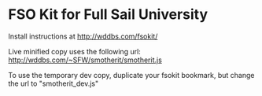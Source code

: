 # FSO Kit for Full Sail University

Install instructions at http://wddbs.com/fsokit/

Live minified copy uses the following url:  http://wddbs.com/~SFW/smotherit/smotherit.js

To use the temporary dev copy, duplicate your fsokit bookmark, but change the url to "smotherit_dev.js"
